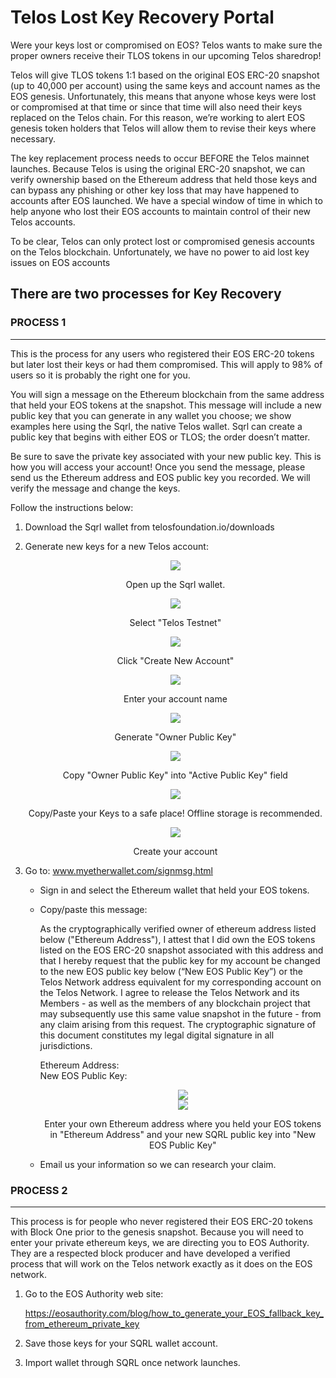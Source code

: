 # Telos Lost Key Recovery Portal

Were your keys lost or compromised on EOS? Telos wants to make sure the proper owners receive their TLOS tokens in our upcoming Telos sharedrop!

Telos will give TLOS tokens 1:1 based on the original EOS ERC-20 snapshot (up to 40,000 per account) using the same keys and account names as the EOS genesis. Unfortunately, this means that anyone whose keys were lost or compromised at that time or since that time will also need their keys replaced on the Telos chain. For this reason, we’re working to alert EOS genesis token holders that Telos will allow them to revise their keys where necessary.

The key replacement process needs to occur BEFORE the Telos mainnet launches. Because Telos is using the original ERC-20 snapshot, we can verify ownership based on the Ethereum address that held those keys and can bypass any phishing or other key loss that may have happened to accounts after EOS launched. We have a special window of time in which to help anyone who lost their EOS accounts to maintain control of their new Telos accounts.

To be clear, Telos can only protect lost or compromised genesis accounts on the Telos blockchain. Unfortunately, we have no power to aid lost key issues on EOS accounts

## There are two processes for Key Recovery

### PROCESS 1
-------------

This is the process for any users who registered their EOS ERC-20 tokens but later lost their keys or had them compromised. This will apply to 98% of users so it is probably the right one for you.

You will sign a message on the Ethereum blockchain from the same address that held your EOS tokens at the snapshot. This message will include a new public key that you can generate in any wallet you choose; we show examples here using the Sqrl, the native Telos wallet. Sqrl can create a public key that begins with either EOS or TLOS; the order doesn’t matter.

Be sure to save the private key associated with your new public key. This is how you will access your account! Once you send the message, please send us the Ethereum address and EOS public key you recorded. We will verify the message and change the keys.

Follow the instructions below:

1. Download the Sqrl wallet from telosfoundation.io/downloads
2. Generate new keys for a new Telos account:

    <div align="center">
        <img src="./images/recovery/step_1.png">
    </div>
    
    <p align="center">Open up the Sqrl wallet.</p>

    <div align="center">
        <img src="./images/recovery/step_2.png">
    </div>

    <p align="center">Select "Telos Testnet"</p>

    <div align="center">
        <img src="./images/recovery/step_3.png">
    </div>

    <p align="center">Click "Create New Account"</p>

    <div align="center">
        <img src="./images/recovery/step_4.png">
    </div>

    <p align="center">Enter your account name</p>

    <div align="center">
        <img src="./images/recovery/step_5.png">
    </div>

    <p align="center">Generate "Owner Public Key"</p>

    <div align="center">
        <img src="./images/recovery/step_6.png">
    </div>

    <p align="center">Copy "Owner Public Key" into "Active Public Key" field</p>

    <div align="center">
        <img src="./images/recovery/step_7.png">
    </div>

    <p align="center">Copy/Paste your Keys to a safe place! Offline storage is recommended.</p>

    <div align="center">
        <img src="./images/recovery/step_8.png">
    </div>

    <p align="center">Create your account</p>

3. Go to: www.myetherwallet.com/signmsg.html

    - Sign in and select the Ethereum wallet that held your EOS tokens.
    - Copy/paste this message:
  
        As the cryptographically verified owner of ethereum address listed below ("Ethereum Address"), I attest that I did own the EOS tokens listed on the EOS ERC-20 snapshot associated with this address and that I hereby request that the public key for my account be changed to the new EOS public key below (“New EOS Public Key”) or the Telos Network address equivalent for my corresponding account on the Telos Network. I agree to release the Telos Network and its Members - as well as the members of any blockchain project that may subsequently use this same value snapshot in the future - from any claim arising from this request. The cryptographic signature of this document constitutes my legal digital signature in all jurisdictions.
    
        Ethereum Address:<br>
        New EOS Public Key:

        <div align="center">
            <img src="./images/recovery/ether_screenshot_1.jpg">
        </div>

        <div align="center">
            <img src="./images/recovery/ether_screenshot_2.jpg">
        </div>

        <p align="center">Enter your own Ethereum address where you held your EOS tokens in "Ethereum Address" and your new SQRL public key into "New EOS Public Key"</p>

    - Email us your information so we can research your claim.

### PROCESS 2
-------------

This process is for people who never registered their EOS ERC-20 tokens with Block One prior to the genesis snapshot. Because you will need to enter your private ethereum keys, we are directing you to EOS Authority. They are a respected block producer and have developed a verified process that will work on the Telos network exactly as it does on the EOS network.

1. Go to the EOS Authority web site:

    https://eosauthority.com/blog/how_to_generate_your_EOS_fallback_key_from_ethereum_private_key

2. Save those keys for your SQRL wallet account.
3. Import wallet through SQRL once network launches.
